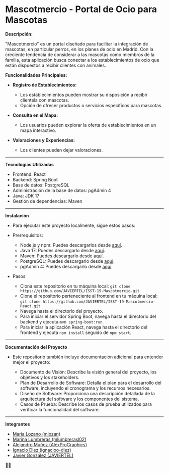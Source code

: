 # Mascotmercio - Portal de Ocio para Mascotas

**Descripción:**

"Mascotmercio" es un portal diseñado para facilitar la integración de mascotas, en particular perros, en los planes de ocio en Madrid. Con la creciente tendencia de considerar a las mascotas como miembros de la familia, esta aplicación busca conectar a los establecimientos de ocio que están dispuestos a recibir clientes con animales.

**Funcionalidades Principales:**

- **Registro de Establecimientos:**
  - Los establecimientos pueden mostrar su disposición a recibir clientela con mascotas.
  - Opción de ofrecer productos o servicios específicos para mascotas.

- **Consulta en el Mapa:**
  - Los usuarios pueden explorar la oferta de establecimientos en un mapa interactivo.

- **Valoraciones y Experiencias:**
  - Los clientes pueden dejar valoraciones.

 <hr>


**Tecnologías Utilizadas**

  - Frontend: React
  - Backend: Spring Boot
  - Base de datos: PostgreSQL
  - Administración de la base de datos: pgAdmin 4
  - Java: JDK 17
  - Gestión de dependencias: Maven

<hr>


**Instalación**
  - Para ejecutar este proyecto localmente, sigue estos pasos:

- Prerrequisitos:

  - Node.js y npm: Puedes descargarlos desde [aquí](https://nodejs.org/en).
  - Java 17: Puedes descargarlo desde [aquí](https://www.oracle.com/java/technologies/javase/jdk17-archive-downloads.html).
  - Maven: Puedes descargarlo desde [aquí](https://maven.apache.org/download.cgi).
  - PostgreSQL: Puedes descargarlo desde [aquí](https://www.postgresql.org/download/).
  - pgAdmin 4: Puedes descargarlo desde [aquí](https://www.pgadmin.org/download/).
  
- Pasos
  
  - Clona este repositorio en tu máquina local:
  `git clone https://github.com/JAVIERTEL/ISST-19-Mascotmercio.git`
  - Clone el repositorio perteneciente al frontend en tu máquina local:
  `git clone https://github.com/JAVIERTEL/ISST-19-Mascotmercio-React.git`
  - Navega hasta el directorio del proyecto.
  - Para iniciar el servidor Spring Boot, navega hasta el directorio del backend y ejecuta `mvn spring-boot:run`.
  - Para iniciar la aplicación React, navega hasta el directorio del frontend y ejecuta `npm install` seguido de `npm start`.
    
<hr>

**Documentación del Proyecto**

- Este repositorio también incluye documentación adicional para entender mejor el proyecto:

  - Documento de Visión: Describe la visión general del proyecto, los objetivos y los stakeholders.
  - Plan de Desarrollo de Software: Detalla el plan para el desarrollo del software, incluyendo el cronograma y los recursos necesarios.
  - Diseño de Software: Proporciona una descripción detallada de la arquitectura del software y los componentes del sistema.
  - Casos de Prueba: Describe los casos de prueba utilizados para verificar la funcionalidad del software.
    
 <hr>

**Integrantes**

- [María Lozano (mlozan)](https://github.com/mlozan)
- [Marina Lumbreras (mlumbrerasl02)](https://github.com/mlumbrerasl02)
- [Alejandro Muñoz (AlexProGraphics)](https://github.com/AlexProGraphics)
- [Ignacio Diez (ignacioo-diez)](https://github.com/ignacioo-diez)
- [Javier González (JAVIERTEL)](https://github.com/JAVIERTEL)




🐾✨
